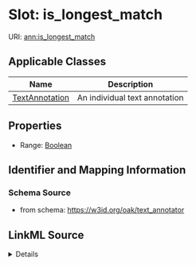 # Slot: is_longest_match

URI: [ann:is_longest_match](https://w3id.org/linkml/text_annotator/is_longest_match)



<!-- no inheritance hierarchy -->




## Applicable Classes

| Name | Description |
| --- | --- |
[TextAnnotation](TextAnnotation.md) | An individual text annotation






## Properties

* Range: [Boolean](Boolean.md)







## Identifier and Mapping Information







### Schema Source


* from schema: https://w3id.org/oak/text_annotator




## LinkML Source

<details>
```yaml
name: is_longest_match
from_schema: https://w3id.org/oak/text_annotator
rank: 1000
alias: is_longest_match
owner: TextAnnotation
domain_of:
- TextAnnotation
range: boolean

```
</details>